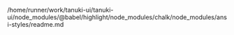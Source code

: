 /home/runner/work/tanuki-ui/tanuki-ui/node_modules/@babel/highlight/node_modules/chalk/node_modules/ansi-styles/readme.md